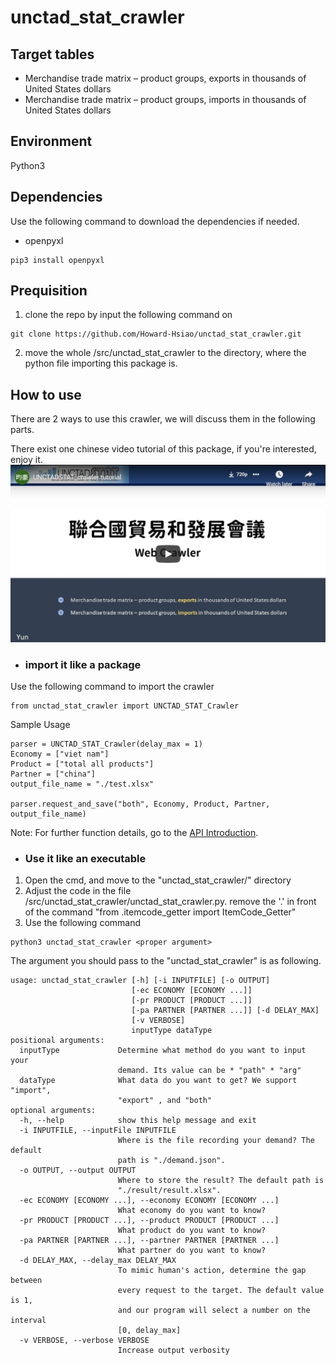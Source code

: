 # unctad_stat_crawler

## Target tables
* Merchandise trade matrix – product groups, exports in thousands of United States dollars
* Merchandise trade matrix – product groups, imports in thousands of United States dollars

## Environment
Python3

## Dependencies
Use the following command to download the dependencies if needed.

* openpyxl
```{shell}
pip3 install openpyxl
```

## Prequisition
1. clone the repo by input the following command on
```{shell}
git clone https://github.com/Howard-Hsiao/unctad_stat_crawler.git
```
2. move the whole /src/unctad_stat_crawler to the directory, where the python file importing this package is.

## How to use
There are 2 ways to use this crawler, we will discuss them in the following parts.

There exist one chinese video tutorial of this package, if you're interested, enjoy it.
[![IMAGE ALT TEXT](./img/tutorial_thumbnail.jpg)](https://www.youtube.com/watch?v=omNQJ2bURVU&feature=youtu.be "tutorial")

* ### import it like a package

Use the following command to import the crawler
```{python}
from unctad_stat_crawler import UNCTAD_STAT_Crawler
```

Sample Usage
```{python}
parser = UNCTAD_STAT_Crawler(delay_max = 1)
Economy = ["viet nam"]
Product = ["total all products"]
Partner = ["china"]
output_file_name = "./test.xlsx"

parser.request_and_save("both", Economy, Product, Partner, output_file_name)
```

Note: For further function details, go to the [API Introduction](./doc/unctad_stat_crawler.md).

* ### Use it like an executable
1. Open the cmd, and move to the "unctad_stat_crawler/" directory
2. Adjust the code in the file /src/unctad_stat_crawler/unctad_stat_crawler.py.
   remove the '.' in front of the command "from .itemcode_getter import ItemCode_Getter"
3. Use the following command
```{shell}
python3 unctad_stat_crawler <proper argument>
```
The argument you should pass to the "unctad_stat_crawler" is as following.
```{r}
usage: unctad_stat_crawler [-h] [-i INPUTFILE] [-o OUTPUT]
                           [-ec ECONOMY [ECONOMY ...]]
                           [-pr PRODUCT [PRODUCT ...]]
                           [-pa PARTNER [PARTNER ...]] [-d DELAY_MAX]
                           [-v VERBOSE]
                           inputType dataType
positional arguments:
  inputType             Determine what method do you want to input your
                        demand. Its value can be * "path" * "arg"
  dataType              What data do you want to get? We support "import",
                        "export" , and "both"
optional arguments:
  -h, --help            show this help message and exit
  -i INPUTFILE, --inputFile INPUTFILE
                        Where is the file recording your demand? The default
                        path is "./demand.json".
  -o OUTPUT, --output OUTPUT
                        Where to store the result? The default path is
                        "./result/result.xlsx".
  -ec ECONOMY [ECONOMY ...], --economy ECONOMY [ECONOMY ...]
                        What economy do you want to know?
  -pr PRODUCT [PRODUCT ...], --product PRODUCT [PRODUCT ...]
                        What product do you want to know?
  -pa PARTNER [PARTNER ...], --partner PARTNER [PARTNER ...]
                        What partner do you want to know?
  -d DELAY_MAX, --delay_max DELAY_MAX
                        To mimic human's action, determine the gap between
                        every request to the target. The default value is 1,
                        and our program will select a number on the interval
                        [0, delay_max]
  -v VERBOSE, --verbose VERBOSE
                        Increase output verbosity
```
